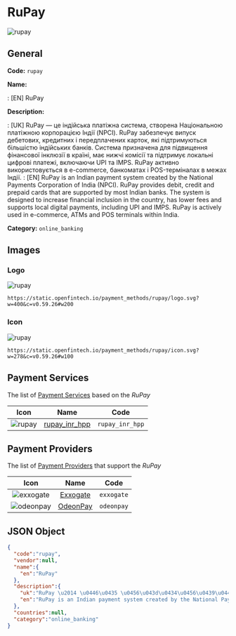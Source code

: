 
# RuPay 
![rupay](https://static.openfintech.io/payment_methods/rupay/logo.svg?w=400&c=v0.59.26#w200)  

## General 
**Code:** `rupay` 
 
**Name:** 
 
:	[EN] RuPay 
 
**Description:** 
 
: [UK] RuPay — це індійська платіжна система, створена Національною платіжною корпорацією Індії (NPCI). RuPay забезпечує випуск дебетових, кредитних і передплачених карток, які підтримуються більшістю індійських банків. Система призначена для підвищення фінансової інклюзії в країні, має нижчі комісії та підтримує локальні цифрові платежі, включаючи UPI та IMPS. RuPay активно використовується в e-commerce, банкоматах і POS-терміналах в межах Індії. 
: [EN] RuPay is an Indian payment system created by the National Payments Corporation of India (NPCI). RuPay provides debit, credit and prepaid cards that are supported by most Indian banks. The system is designed to increase financial inclusion in the country, has lower fees and supports local digital payments, including UPI and IMPS. RuPay is actively used in e-commerce, ATMs and POS terminals within India. 
 
**Category:** `online_banking` 
 

## Images 

### Logo 
![rupay](https://static.openfintech.io/payment_methods/rupay/logo.svg?w=400&c=v0.59.26#w200)  

```
https://static.openfintech.io/payment_methods/rupay/logo.svg?w=400&c=v0.59.26#w200
```  

### Icon 
![rupay](https://static.openfintech.io/payment_methods/rupay/icon.svg?w=278&c=v0.59.26#w100)  

```
https://static.openfintech.io/payment_methods/rupay/icon.svg?w=278&c=v0.59.26#w100
```  

## Payment Services 
 
The list of [Payment Services](/payment-services/) based on the _RuPay_ 

|Icon|Name|Code| 
|:---:|:---:|:---:| 
|![rupay](https://static.openfintech.io/payment_methods/rupay/icon.svg?w=278&c=v0.59.26#w100) |[rupay_inr_hpp](/payment-services/rupay_inr_hpp/)|`rupay_inr_hpp`| 
 

## Payment Providers 
 
The list of [Payment Providers](/payment-providers/) that support the _RuPay_ 

|Icon|Name|Code| 
|:---:|:---:|:---:| 
|![exxogate](https://static.openfintech.io/payment_providers/exxogate/icon.svg?w=278&c=v0.59.26#w100) |[Exxogate](/payment-providers/exxogate/)|`exxogate`| 
|![odeonpay](https://static.openfintech.io/payment_providers/odeonpay/icon.png?w=278&c=v0.59.26#w100) |[OdeonPay](/payment-providers/odeonpay/)|`odeonpay`| 
 

## JSON Object 

```json
{
  "code":"rupay",
  "vendor":null,
  "name":{
    "en":"RuPay"
  },
  "description":{
    "uk":"RuPay \u2014 \u0446\u0435 \u0456\u043d\u0434\u0456\u0439\u0441\u044c\u043a\u0430 \u043f\u043b\u0430\u0442\u0456\u0436\u043d\u0430 \u0441\u0438\u0441\u0442\u0435\u043c\u0430, \u0441\u0442\u0432\u043e\u0440\u0435\u043d\u0430 \u041d\u0430\u0446\u0456\u043e\u043d\u0430\u043b\u044c\u043d\u043e\u044e \u043f\u043b\u0430\u0442\u0456\u0436\u043d\u043e\u044e \u043a\u043e\u0440\u043f\u043e\u0440\u0430\u0446\u0456\u0454\u044e \u0406\u043d\u0434\u0456\u0457 (NPCI). RuPay \u0437\u0430\u0431\u0435\u0437\u043f\u0435\u0447\u0443\u0454 \u0432\u0438\u043f\u0443\u0441\u043a \u0434\u0435\u0431\u0435\u0442\u043e\u0432\u0438\u0445, \u043a\u0440\u0435\u0434\u0438\u0442\u043d\u0438\u0445 \u0456 \u043f\u0435\u0440\u0435\u0434\u043f\u043b\u0430\u0447\u0435\u043d\u0438\u0445 \u043a\u0430\u0440\u0442\u043e\u043a, \u044f\u043a\u0456 \u043f\u0456\u0434\u0442\u0440\u0438\u043c\u0443\u044e\u0442\u044c\u0441\u044f \u0431\u0456\u043b\u044c\u0448\u0456\u0441\u0442\u044e \u0456\u043d\u0434\u0456\u0439\u0441\u044c\u043a\u0438\u0445 \u0431\u0430\u043d\u043a\u0456\u0432. \u0421\u0438\u0441\u0442\u0435\u043c\u0430 \u043f\u0440\u0438\u0437\u043d\u0430\u0447\u0435\u043d\u0430 \u0434\u043b\u044f \u043f\u0456\u0434\u0432\u0438\u0449\u0435\u043d\u043d\u044f \u0444\u0456\u043d\u0430\u043d\u0441\u043e\u0432\u043e\u0457 \u0456\u043d\u043a\u043b\u044e\u0437\u0456\u0457 \u0432 \u043a\u0440\u0430\u0457\u043d\u0456, \u043c\u0430\u0454 \u043d\u0438\u0436\u0447\u0456 \u043a\u043e\u043c\u0456\u0441\u0456\u0457 \u0442\u0430 \u043f\u0456\u0434\u0442\u0440\u0438\u043c\u0443\u0454 \u043b\u043e\u043a\u0430\u043b\u044c\u043d\u0456 \u0446\u0438\u0444\u0440\u043e\u0432\u0456 \u043f\u043b\u0430\u0442\u0435\u0436\u0456, \u0432\u043a\u043b\u044e\u0447\u0430\u044e\u0447\u0438 UPI \u0442\u0430 IMPS. RuPay \u0430\u043a\u0442\u0438\u0432\u043d\u043e \u0432\u0438\u043a\u043e\u0440\u0438\u0441\u0442\u043e\u0432\u0443\u0454\u0442\u044c\u0441\u044f \u0432 e-commerce, \u0431\u0430\u043d\u043a\u043e\u043c\u0430\u0442\u0430\u0445 \u0456 POS-\u0442\u0435\u0440\u043c\u0456\u043d\u0430\u043b\u0430\u0445 \u0432 \u043c\u0435\u0436\u0430\u0445 \u0406\u043d\u0434\u0456\u0457.",
    "en":"RuPay is an Indian payment system created by the National Payments Corporation of India (NPCI). RuPay provides debit, credit and prepaid cards that are supported by most Indian banks. The system is designed to increase financial inclusion in the country, has lower fees and supports local digital payments, including UPI and IMPS. RuPay is actively used in e-commerce, ATMs and POS terminals within India."
  },
  "countries":null,
  "category":"online_banking"
}
```  
